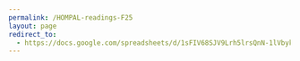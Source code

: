 ```yaml
---
permalink: /HOMPAL-readings-F25
layout: page
redirect_to:
  - https://docs.google.com/spreadsheets/d/1sFIV68SJV9Lrh5lrsQnN-1lVbykZmPYB_asH2LGLv-A/edit?usp=sharing
---
```

